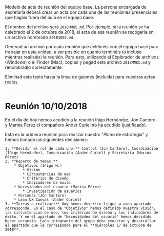 Modelo de acta de reunión del equipo base. La persona encargada de secretaría deberá crear un acta por cada una de las reuniones presenciales que hagáis fuera del aula en el equipo base.

El nombre del archivo será `2018MMDD.md`. Por ejemplo, si la reunión se ha celebrado el 2 de octubre de 2018, el acta de esa reunión se recogería en un archivo nombrado `20181002.md`.

Generad un archivo por cada reunión que celebréis con el equipo base para trabajar en esta unidad, a ser posible en cuanto terminéis (o incluso mientras realizáis) la reunión. Para esto, utilizando el Explorador de archivos (Windows) o el Finder (Mac), copiad y pegad este archivo `2018MMDD.md` y renombradlo correctamente.

Eliminad este texto hasta la línea de guiones (incluida) para vuestras actas reales.

-------------------------

# Reunión 10/10/2018

En el día de hoy hemos acudido a la reunión Iñigo Hernández, Jon Cantero y Marina Pérez el compañero Ander Curiel no ha acudido (justificado). 

Esta es la primera reunión para realizar nuestro "Plano de estrategia" y hemos tomado las siguientes decisiones:

	1. **Decidir el rol de cada uno:** Control (Jon Cantero), Coordinación (Iñigo Hernández), Comunicación (Ander Curiel) y Secretaría (Marina Pérez)
	2. **Reparto de temas:**
		* Objetivos (Iñigo H.)
			* Visión 
			* Circustancias de uso 
			* Criterios de diseño 
			* Indicadores de éxito 
		* Necesidades del usuario (Marina Pérez)
			* Investigación de usuarios 
		* Personas (Jon Cantero)
		* Lean UX Canvas (Ander Curiel)
	3. **Tareas a realizar:** Hoy hemos descrito lo que a cada apartado corresponde. En el caso de "Objetivos" hemos definido nuestra visión, las circustancias de uso, los criterios de diseño y los indicadores de éxito. Y en el apartado de "Necesidades del usuario" hemos decidido hacer encuesta. Cada integrante del grupo debe redactar y desarrollar el apartado que le corresponda para el **miércoles 17 de octubre de 2018**. 
